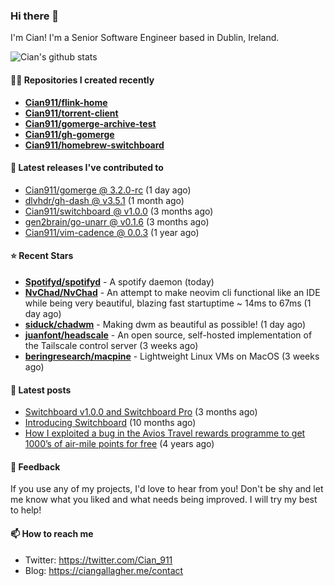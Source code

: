 ### Hi there 👋

I'm Cian! I'm a Senior Software Engineer based in Dublin, Ireland.

![Cian's github stats](https://github-readme-stats.vercel.app/api?username=CIan911&theme=dracula&show_icons=true)

#### 👨‍💻 Repositories I created recently
- **[Cian911/flink-home](https://github.com/Cian911/flink-home)**
- **[Cian911/torrent-client](https://github.com/Cian911/torrent-client)**
- **[Cian911/gomerge-archive-test](https://github.com/Cian911/gomerge-archive-test)**
- **[Cian911/gh-gomerge](https://github.com/Cian911/gh-gomerge)**
- **[Cian911/homebrew-switchboard](https://github.com/Cian911/homebrew-switchboard)**

#### 🚀 Latest releases I've contributed to


- [Cian911/gomerge @ 3.2.0-rc](https://github.com/Cian911/gomerge/releases/tag/3.2.0-rc) (1 day ago)
- [dlvhdr/gh-dash @ v3.5.1](https://github.com/dlvhdr/gh-dash/releases/tag/v3.5.1) (1 month ago)
- [Cian911/switchboard @ v1.0.0](https://github.com/Cian911/switchboard/releases/tag/v1.0.0) (3 months ago)
- [gen2brain/go-unarr @ v0.1.6](https://github.com/gen2brain/go-unarr/releases/tag/v0.1.6) (3 months ago)
- [Cian911/vim-cadence @ 0.0.3](https://github.com/Cian911/vim-cadence/releases/tag/0.0.3) (1 year ago)

#### ⭐ Recent Stars


- **[Spotifyd/spotifyd](https://github.com/Spotifyd/spotifyd)** - A spotify daemon (today)
- **[NvChad/NvChad](https://github.com/NvChad/NvChad)** - An attempt to make neovim cli functional like an IDE while being very beautiful, blazing fast startuptime ~ 14ms to 67ms (1 day ago)
- **[siduck/chadwm](https://github.com/siduck/chadwm)** - Making dwm as beautiful as possible!  (1 day ago)
- **[juanfont/headscale](https://github.com/juanfont/headscale)** - An open source, self-hosted implementation of the Tailscale control server (3 weeks ago)
- **[beringresearch/macpine](https://github.com/beringresearch/macpine)** - Lightweight Linux VMs on MacOS (3 weeks ago)

#### 📄 Latest posts
- [Switchboard v1.0.0 and Switchboard Pro](https://ciangallagher.me/2022/09/17/Switchboard-v1-and-pro/) (3 months ago)
- [Introducing Switchboard](https://ciangallagher.me/2022/01/28/Introducing-switchboard/) (10 months ago)
- [How I exploited a bug in the Avios Travel rewards programme to get 1000’s of air-mile points for free](https://ciangallagher.me/2018/04/21/How-i-exploited-a-bug-in-the-avios-travel-rewards-system/) (4 years ago)

#### 💬 Feedback

If you use any of my projects, I'd love to hear from you! Don't be shy and let me know what you liked
and what needs being improved. I will try my best to help!

#### 📫 How to reach me

- Twitter: https://twitter.com/Cian_911
- Blog: https://ciangallagher.me/contact
